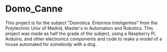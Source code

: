 # Domo_Canne
This project is for the subject "Domotica. Entornos Inteligentes" from the Polytechnic Univ of Madrid, Master's in Automation and Robotics. This project was made as half the grade of the subject, using a Raspberry Pi, Arduino, and other electronics components and code to make a model of a house automated for somebody with a dog. 

